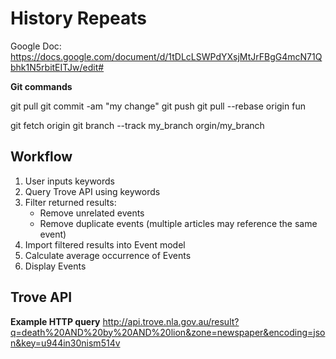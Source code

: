 # History Repeats

Google Doc: https://docs.google.com/document/d/1tDLcLSWPdYXsjMtJrFBgG4mcN71Qbhk1N5rbitEITJw/edit#

**Git commands**

git pull
git commit -am "my change"
git push
git pull --rebase origin fun

git fetch origin
git branch --track my_branch orgin/my_branch

## Workflow

1. User inputs keywords
2. Query Trove API using keywords
3. Filter returned results:  
   - Remove unrelated events
   - Remove duplicate events (multiple articles may reference the same event)
4. Import filtered results into Event model
5. Calculate average occurrence of Events
6. Display Events

## Trove API

**Example HTTP query**
http://api.trove.nla.gov.au/result?q=death%20AND%20by%20AND%20lion&zone=newspaper&encoding=json&key=u944in30nism514v
